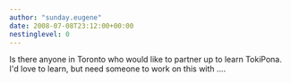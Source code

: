 ```yaml
---
author: "sunday.eugene"
date: 2008-07-08T23:12:00+00:00
nestinglevel: 0
---
```

Is there anyone in Toronto who would like to partner up to learn TokiPona. I'd love to learn, but need someone to work on this with ....